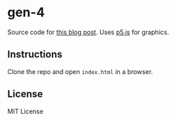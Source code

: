 # gen-4

Source code for [this blog post](http://karthikkaranth.me/blog/starting-with-order/). Uses [p5.js](https://p5js.org/) for graphics.

## Instructions

Clone the repo and open `index.html` in a browser.

## License

MIT License
